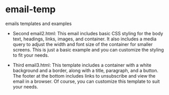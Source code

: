 # email-temp
emails templates
and examples

  * Second email2.html:
 This email includes basic CSS styling for the body text, headings, links, images, and container. It also includes a media query to adjust the width and font size of the container for smaller screens. This is just a basic example and you can customize the styling to fit your needs.

  * Third email3.html:
   This template includes a container with a white background and a border, along with a title, paragraph, and a button. The footer at the bottom includes links to unsubscribe and view the email in a browser. Of course, you can customize this template to suit your needs.
